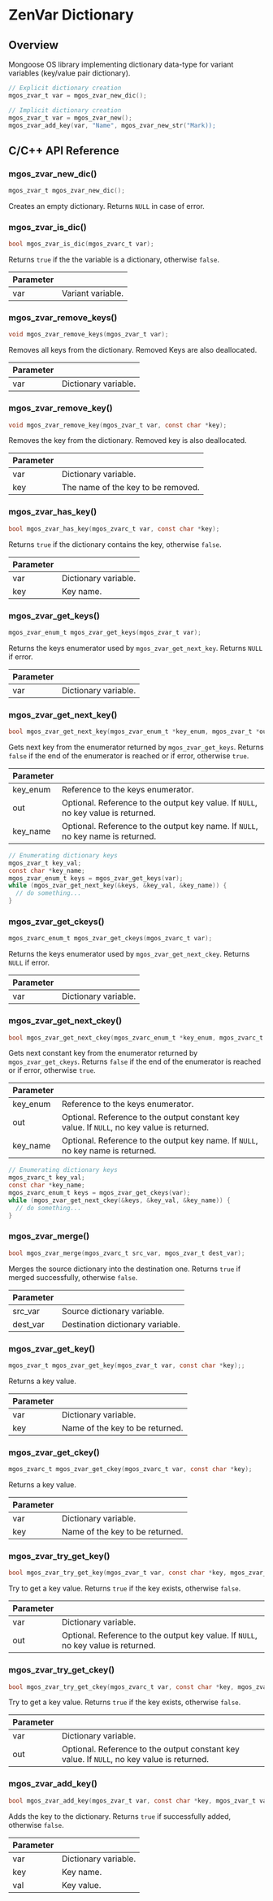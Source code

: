 # ZenVar Dictionary
## Overview
Mongoose OS library implementing dictionary data-type for variant variables (key/value pair dictionary).

```c
// Explicit dictionary creation 
mgos_zvar_t var = mgos_zvar_new_dic();

// Implicit dictionary creation 
mgos_zvar_t var = mgos_zvar_new();
mgos_zvar_add_key(var, "Name", mgos_zvar_new_str("Mark));
```
## C/C++ API Reference
### mgos_zvar_new_dic()
```c
mgos_zvar_t mgos_zvar_new_dic();
```
Creates an empty dictionary. Returns `NULL` in case of error. 
### mgos_zvar_is_dic()
```c
bool mgos_zvar_is_dic(mgos_zvarc_t var);
```
Returns `true` if the the variable is a dictionary, otherwise `false`.

|Parameter||
|--|--|
|var|Variant variable.|
### mgos_zvar_remove_keys()
```c
void mgos_zvar_remove_keys(mgos_zvar_t var);
```
Removes all keys from the dictionary. Removed Keys are also deallocated.

|Parameter||
|--|--|
|var|Dictionary variable.|
### mgos_zvar_remove_key()
```c
void mgos_zvar_remove_key(mgos_zvar_t var, const char *key);
```
Removes the key from the dictionary. Removed key is also deallocated.

|Parameter||
|--|--|
|var|Dictionary variable.|
|key|The name of the key to be removed.|
### mgos_zvar_has_key()
```c
bool mgos_zvar_has_key(mgos_zvarc_t var, const char *key);
```
Returns `true` if the dictionary contains the key, otherwise `false`.

|Parameter||
|--|--|
|var|Dictionary variable.|
|key|Key name.|
### mgos_zvar_get_keys()
```c
mgos_zvar_enum_t mgos_zvar_get_keys(mgos_zvar_t var);
```
Returns the keys enumerator used by `mgos_zvar_get_next_key`. Returns `NULL` if error.

|Parameter||
|--|--|
|var|Dictionary variable.|
### mgos_zvar_get_next_key()
```c
bool mgos_zvar_get_next_key(mgos_zvar_enum_t *key_enum, mgos_zvar_t *out, const char **key_name);
```
Gets next key from the enumerator returned by `mgos_zvar_get_keys`. Returns `false` if the end of the enumerator is reached or if error, otherwise `true`.

|Parameter||
|--|--|
|key_enum|Reference to the keys enumerator.|
|out|Optional. Reference to the output key value. If `NULL`, no key value is returned.|
|key_name|Optional. Reference to the output key name. If `NULL`, no key name is returned.|
```c
// Enumerating dictionary keys
mgos_zvar_t key_val;
const char *key_name;
mgos_zvar_enum_t keys = mgos_zvar_get_keys(var);
while (mgos_zvar_get_next_key(&keys, &key_val, &key_name)) {
  // do something...
}
```
### mgos_zvar_get_ckeys()
```c
mgos_zvarc_enum_t mgos_zvar_get_ckeys(mgos_zvarc_t var);
```
Returns the keys enumerator used by `mgos_zvar_get_next_ckey`. Returns `NULL` if error.

|Parameter||
|--|--|
|var|Dictionary variable.|
### mgos_zvar_get_next_ckey()
```c
bool mgos_zvar_get_next_ckey(mgos_zvarc_enum_t *key_enum, mgos_zvarc_t *out, const char **key_name);
```
Gets next constant key from the enumerator returned by `mgos_zvar_get_ckeys`. Returns `false` if the end of the enumerator is reached or if error, otherwise `true`.

|Parameter||
|--|--|
|key_enum|Reference to the keys enumerator.|
|out|Optional. Reference to the output constant key value. If `NULL`, no key value is returned.|
|key_name|Optional. Reference to the output key name. If `NULL`, no key name is returned.|
```c
// Enumerating dictionary keys
mgos_zvarc_t key_val;
const char *key_name;
mgos_zvarc_enum_t keys = mgos_zvar_get_ckeys(var);
while (mgos_zvar_get_next_ckey(&keys, &key_val, &key_name)) {
  // do something...
}
```
### mgos_zvar_merge()
```c
bool mgos_zvar_merge(mgos_zvarc_t src_var, mgos_zvar_t dest_var);
```
Merges the source dictionary into the destination one. Returns `true` if merged successfully, otherwise `false`.

|Parameter||
|--|--|
|src_var|Source dictionary variable.|
|dest_var|Destination dictionary variable.|
### mgos_zvar_get_key()
```c
mgos_zvar_t mgos_zvar_get_key(mgos_zvar_t var, const char *key);;
```
Returns a key value.

|Parameter||
|--|--|
|var|Dictionary variable.|
|key|Name of the key to be returned.|
### mgos_zvar_get_ckey()
```c
mgos_zvarc_t mgos_zvar_get_ckey(mgos_zvarc_t var, const char *key);
```
Returns a key value.

|Parameter||
|--|--|
|var|Dictionary variable.|
|key|Name of the key to be returned.|
### mgos_zvar_try_get_key()
```c
bool mgos_zvar_try_get_key(mgos_zvar_t var, const char *key, mgos_zvar_t *out);
```
Try to get a key value. Returns `true` if the key exists, otherwise `false`.

|Parameter||
|--|--|
|var|Dictionary variable.|
|out|Optional. Reference to the output key value. If `NULL`, no key value is returned.|
### mgos_zvar_try_get_ckey()
```c
bool mgos_zvar_try_get_ckey(mgos_zvarc_t var, const char *key, mgos_zvarc_t *out);
```
Try to get a key value. Returns `true` if the key exists, otherwise `false`.

|Parameter||
|--|--|
|var|Dictionary variable.|
|out|Optional. Reference to the output constant key value. If `NULL`, no key value is returned.|
### mgos_zvar_add_key()
```c
bool mgos_zvar_add_key(mgos_zvar_t var, const char *key, mgos_zvar_t val);
```
Adds the key to the dictionary. Returns `true` if successfully added, otherwise `false`.

|Parameter||
|--|--|
|var|Dictionary variable.|
|key|Key name.|
|val|Key value.|